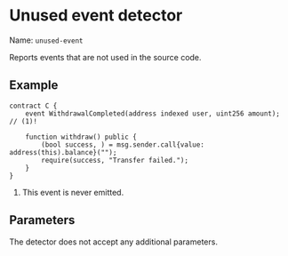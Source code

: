 # Unused event detector

Name: `unused-event`

Reports events that are not used in the source code.

## Example

```solidity hl_lines="2" linenums="1"
contract C {
    event WithdrawalCompleted(address indexed user, uint256 amount);  // (1)!

    function withdraw() public {
        (bool success, ) = msg.sender.call{value: address(this).balance}("");
        require(success, "Transfer failed.");
    }
}
```

1. This event is never emitted.

## Parameters

The detector does not accept any additional parameters.
